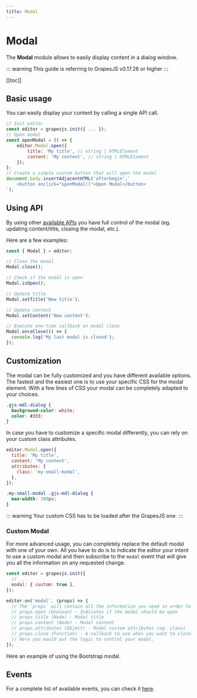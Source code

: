 ```yaml
---
title: Modal
---
```


# Modal

The **Modal** module allows to easily display content in a dialog window.

::: warning
This guide is referring to GrapesJS v0.17.26 or higher
:::

[[toc]]

## Basic usage

You can easily display your content by calling a single API call.

```js
// Init editor
const editor = grapesjs.init({ ... });
// Open modal
const openModal = () => {
    editor.Modal.open({
        title: 'My title', // string | HTMLElement
        content: 'My content', // string | HTMLElement
    });
};
// Create a simple custom button that will open the modal
document.body.insertAdjacentHTML('afterbegin',`
    <button onclick="openModal()">Open Modal</button>
`);
```

## Using API

By using other [available APIs](/api/modal_dialog.html) you have full control of the modal (eg. updating content/title, closing the modal, etc.).

Here are a few examples:

```js
const { Modal } = editor;

// Close the modal
Modal.close();

// Check if the modal is open
Modal.isOpen();

// Update title
Modal.setTitle('New title');

// Update content
Modal.setContent('New content');

// Execute one-time callback on modal close
Modal.onceClose(() => {
  console.log('My last modal is closed');
});
```

## Customization

The modal can be fully customized and you have different available options.
The fastest and the easiest one is to use your specific CSS for the modal element. With a few lines of CSS your modal can be completely adapted to your choices.

```css
.gjs-mdl-dialog {
  background-color: white;
  color: #333;
}
```

In case you have to customize a specific modal differently, you can rely on your custom class attributes.

```js
editor.Modal.open({
  title: 'My title',
  content: 'My content',
  attributes: {
    class: 'my-small-modal',
  },
});
```

```css
.my-small-modal .gjs-mdl-dialog {
  max-width: 300px;
}
```

::: warning
Your custom CSS has to be loaded after the GrapesJS one.
:::

### Custom Modal

For more advanced usage, you can completely replace the default modal with one of your own. All you have to do is to indicate the editor your intent to use a custom modal and then subscribe to the `modal` event that will give you all the information on any requested change.

```js
const editor = grapesjs.init({
  // ...
  modal: { custom: true },
});

editor.on('modal', (props) => {
  // The `props` will contain all the information you need in order to update your custom modal.
  // props.open (boolean) - Indicates if the modal should be open
  // props.title (Node) - Modal title
  // props.content (Node) - Modal content
  // props.attributes (Object) - Modal custom attributes (eg. class)
  // props.close (Function) - A callback to use when you want to close the modal programmatically
  // Here you would put the logic to control your modal.
});
```

Here an example of using the Bootstrap modal.

<demo-viewer value="x70amv3f" height="500" darkcode/>

## Events

For a complete list of available events, you can check it [here](/api/modal_dialog.html#available-events).
